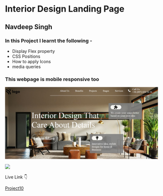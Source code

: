 # Interior Design Landing Page

## Navdeep Singh

### In this Project I learnt the following -

- Display Flex property
- CSS Positions
- How to apply Icons
- media queries

### This webpage is mobile responsive too
  
  ![Project10](./project10.png)

  ![](https://img.shields.io/badge/Time-5--6%20hrs-brightgreen)

  Live Link :point_down:

  [Project10](https://navdeep-project10.netlify.app/)

